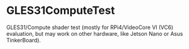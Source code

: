 # GLES31ComputeTest

GLES31/Compute shader test (mostly for RPi4/VideoCore VI (VC6) evaluation, but may work on other hardware, like Jetson Nano or Asus TinkerBoard).